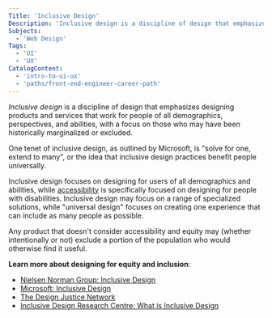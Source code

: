 ```yaml
---
Title: 'Inclusive Design'
Description: 'Inclusive design is a discipline of design that emphasizes designing products and services that work for people of all demographics, perspectives, and abilities, with a focus on those who may have been historically marginalized or excluded.'
Subjects:
  - 'Web Design'
Tags:
  - 'UI'
  - 'UX'
CatalogContent:
  - 'intro-to-ui-ux'
  - 'paths/front-end-engineer-career-path'
---
```


_Inclusive design_ is a discipline of design that emphasizes designing products and services that work for people of all demographics, perspectives, and abilities, with a focus on those who may have been historically marginalized or excluded.

One tenet of inclusive design, as outlined by Microsoft, is "solve for one, extend to many", or the idea that inclusive design practices benefit people universally.

Inclusive design focuses on designing for users of all demographics and abilities, while [accessibility](https://www.codecademy.com/resources/docs/uiux/accessibility) is specifically focused on designing for people with disabilities. Inclusive design may focus on a range of specialized solutions, while "universal design" focuses on creating one experience that can include as many people as possible.

Any product that doesn't consider accessibility and equity may (whether intentionally or not) exclude a portion of the population who would otherwise find it useful.

**Learn more about designing for equity and inclusion**:

- [Nielsen Norman Group: Inclusive Design](https://www.nngroup.com/articles/inclusive-design/)
- [Microsoft: Inclusive Design](https://www.microsoft.com/design/inclusive/)
- [The Design Justice Network](https://designjustice.org/)
- [Inclusive Design Research Centre: What is Inclusive Design](https://legacy.idrc.ocadu.ca/about-the-idrc/49-resources/online-resources/articles-and-papers/443-whatisinclusivedesign)
